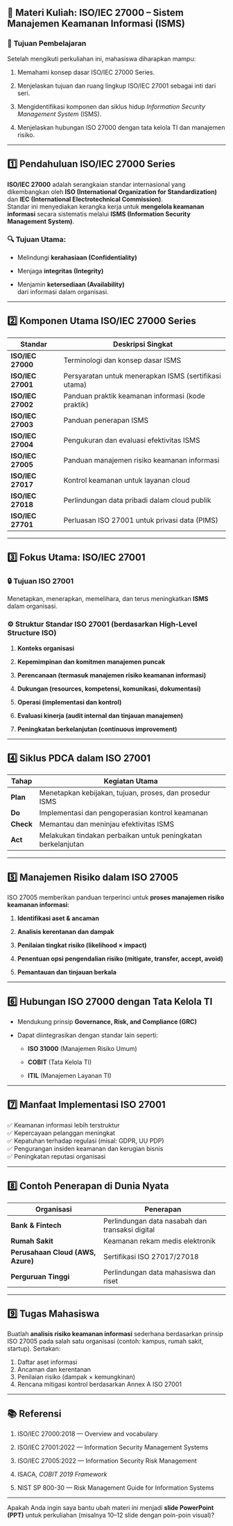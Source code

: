 ## 🧩 **Materi Kuliah: ISO/IEC 27000 – Sistem Manajemen Keamanan Informasi (ISMS)**

### 🎯 **Tujuan Pembelajaran**

Setelah mengikuti perkuliahan ini, mahasiswa diharapkan mampu:

1. Memahami konsep dasar ISO/IEC 27000 Series.
    
2. Menjelaskan tujuan dan ruang lingkup ISO/IEC 27001 sebagai inti dari seri.
    
3. Mengidentifikasi komponen dan siklus hidup _Information Security Management System_ (ISMS).
    
4. Menjelaskan hubungan ISO 27000 dengan tata kelola TI dan manajemen risiko.
    

---

## 1️⃣ **Pendahuluan ISO/IEC 27000 Series**

**ISO/IEC 27000** adalah serangkaian standar internasional yang dikembangkan oleh **ISO (International Organization for Standardization)** dan **IEC (International Electrotechnical Commission)**.  
Standar ini menyediakan kerangka kerja untuk **mengelola keamanan informasi** secara sistematis melalui **ISMS (Information Security Management System)**.

### 🔍 Tujuan Utama:

- Melindungi **kerahasiaan (Confidentiality)**
    
- Menjaga **integritas (Integrity)**
    
- Menjamin **ketersediaan (Availability)**  
    dari informasi dalam organisasi.
    

---

## 2️⃣ **Komponen Utama ISO/IEC 27000 Series**

|Standar|Deskripsi Singkat|
|---|---|
|**ISO/IEC 27000**|Terminologi dan konsep dasar ISMS|
|**ISO/IEC 27001**|Persyaratan untuk menerapkan ISMS (sertifikasi utama)|
|**ISO/IEC 27002**|Panduan praktik keamanan informasi (kode praktik)|
|**ISO/IEC 27003**|Panduan penerapan ISMS|
|**ISO/IEC 27004**|Pengukuran dan evaluasi efektivitas ISMS|
|**ISO/IEC 27005**|Panduan manajemen risiko keamanan informasi|
|**ISO/IEC 27017**|Kontrol keamanan untuk layanan cloud|
|**ISO/IEC 27018**|Perlindungan data pribadi dalam cloud publik|
|**ISO/IEC 27701**|Perluasan ISO 27001 untuk privasi data (PIMS)|

---

## 3️⃣ **Fokus Utama: ISO/IEC 27001**

### 🔒 Tujuan ISO 27001

Menetapkan, menerapkan, memelihara, dan terus meningkatkan **ISMS** dalam organisasi.

### ⚙️ Struktur Standar ISO 27001 (berdasarkan High-Level Structure ISO)

1. **Konteks organisasi**
    
2. **Kepemimpinan dan komitmen manajemen puncak**
    
3. **Perencanaan (termasuk manajemen risiko keamanan informasi)**
    
4. **Dukungan (resources, kompetensi, komunikasi, dokumentasi)**
    
5. **Operasi (implementasi dan kontrol)**
    
6. **Evaluasi kinerja (audit internal dan tinjauan manajemen)**
    
7. **Peningkatan berkelanjutan (continuous improvement)**
    

---

## 4️⃣ **Siklus PDCA dalam ISO 27001**

|Tahap|Kegiatan Utama|
|---|---|
|**Plan**|Menetapkan kebijakan, tujuan, proses, dan prosedur ISMS|
|**Do**|Implementasi dan pengoperasian kontrol keamanan|
|**Check**|Memantau dan meninjau efektivitas ISMS|
|**Act**|Melakukan tindakan perbaikan untuk peningkatan berkelanjutan|

---

## 5️⃣ **Manajemen Risiko dalam ISO 27005**

ISO 27005 memberikan panduan terperinci untuk **proses manajemen risiko keamanan informasi**:

1. **Identifikasi aset & ancaman**
    
2. **Analisis kerentanan dan dampak**
    
3. **Penilaian tingkat risiko (likelihood × impact)**
    
4. **Penentuan opsi pengendalian risiko (mitigate, transfer, accept, avoid)**
    
5. **Pemantauan dan tinjauan berkala**
    

---

## 6️⃣ **Hubungan ISO 27000 dengan Tata Kelola TI**

- Mendukung prinsip **Governance, Risk, and Compliance (GRC)**
    
- Dapat diintegrasikan dengan standar lain seperti:
    
    - **ISO 31000** (Manajemen Risiko Umum)
        
    - **COBIT** (Tata Kelola TI)
        
    - **ITIL** (Manajemen Layanan TI)
        

---

## 7️⃣ **Manfaat Implementasi ISO 27001**

✅ Keamanan informasi lebih terstruktur  
✅ Kepercayaan pelanggan meningkat  
✅ Kepatuhan terhadap regulasi (misal: GDPR, UU PDP)  
✅ Pengurangan insiden keamanan dan kerugian bisnis  
✅ Peningkatan reputasi organisasi

---

## 8️⃣ **Contoh Penerapan di Dunia Nyata**

|Organisasi|Penerapan|
|---|---|
|**Bank & Fintech**|Perlindungan data nasabah dan transaksi digital|
|**Rumah Sakit**|Keamanan rekam medis elektronik|
|**Perusahaan Cloud (AWS, Azure)**|Sertifikasi ISO 27017/27018|
|**Perguruan Tinggi**|Perlindungan data mahasiswa dan riset|

---

## 9️⃣ **Tugas Mahasiswa**

Buatlah **analisis risiko keamanan informasi** sederhana berdasarkan prinsip ISO 27005 pada salah satu organisasi (contoh: kampus, rumah sakit, startup). Sertakan:
1. Daftar aset informasi
2. Ancaman dan kerentanan
3. Penilaian risiko (dampak × kemungkinan)
4. Rencana mitigasi kontrol berdasarkan Annex A ISO 27001

---

## 📚 **Referensi**

1. ISO/IEC 27000:2018 — Overview and vocabulary
    
2. ISO/IEC 27001:2022 — Information Security Management Systems
    
3. ISO/IEC 27005:2022 — Information Security Risk Management
    
4. ISACA, _COBIT 2019 Framework_
    
5. NIST SP 800-30 — Risk Management Guide for Information Systems
    

---

Apakah Anda ingin saya bantu ubah materi ini menjadi **slide PowerPoint (PPT)** untuk perkuliahan (misalnya 10–12 slide dengan poin-poin visual)?